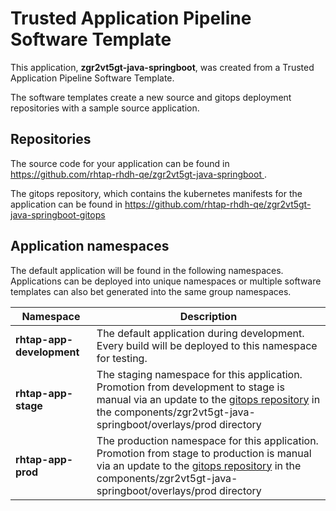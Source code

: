 # Trusted Application Pipeline Software Template

This application, **zgr2vt5gt-java-springboot**, was created from a Trusted Application Pipeline Software Template.

The software templates create a new source and gitops deployment repositories with a sample source application. 

## Repositories

The source code for your application can be found in [https://github.com/rhtap-rhdh-qe/zgr2vt5gt-java-springboot ](https://github.com/rhtap-rhdh-qe/zgr2vt5gt-java-springboot ).
 
The gitops repository, which contains the kubernetes manifests for the application can be found in 
[https://github.com/rhtap-rhdh-qe/zgr2vt5gt-java-springboot-gitops ](https://github.com/rhtap-rhdh-qe/zgr2vt5gt-java-springboot-gitops ) 

## Application namespaces 

The default application will be found in the following namespaces. Applications can be deployed into unique namespaces or multiple software templates can also bet generated into the same group namespaces.  

|  Namespace   |  Description   |  
| -------- | -------- |   
| **rhtap-app-development** | The default application during development. Every build will be deployed to this namespace for testing. | 
| **rhtap-app-stage** | The staging namespace for this application. Promotion from development to stage is manual via an update to the [gitops repository](https://github.com/rhtap-rhdh-qe/zgr2vt5gt-java-springboot-gitops ) in the components/zgr2vt5gt-java-springboot/overlays/prod directory |  
| **rhtap-app-prod** | The production namespace for this application. Promotion from stage to production is manual via an update to the [gitops repository](https://github.com/rhtap-rhdh-qe/zgr2vt5gt-java-springboot-gitops ) in the components/zgr2vt5gt-java-springboot/overlays/prod directory | 
